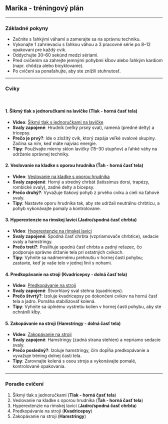 ## **Marika - tréningový plán**

---

### **Základné pokyny**
- Začnite s ľahkými váhami a zamerajte sa na správnu techniku.
- Vykonajte 1 zahrievaciu s ľahkou váhou a 3 pracovné série po 8–12 opakovaní pre každý cvik.
- Oddychujte 30–60 sekúnd medzi sériami.
- Pred cvičením sa zahrejte jemnými pohybmi kĺbov alebo ľahkým kardiom (napr. chôdza alebo bicyklovanie).
- Po cvičení sa ponaťahujte, aby ste znížili stuhnutosť.

---

### **Cviky**
<br>

#### **1. Šikmý tlak s jednoručkami na lavičke (Tlak - horná časť tela)**  
- **Video**: [Šikmý tlak s jednoručkami na lavičke](https://youtu.be/5CECBjd7HLQ?si=x4hprpCKwQYILVY6)
- **Svaly zapojené**: Hrudník (veľký prsný sval), ramená (predné delty) a tricepsy.  
- **Prečo je prvý?**: Ide o zložitý cvik, ktorý zapája veľké svalové skupiny. Začína sa ním, keď máte najviac energie.  
- **Tipy**: Používajte mierny sklon lavičky (15–30 stupňov) a ľahké váhy na udržanie správnej techniky.
  

#### **2. Veslovanie na kladke s oporou hrudníka (Ťah - horná časť tela)**  
- **Video**: [Veslovanie na kladke s oporou hrudníka](https://youtu.be/UCXxvVItLoM?si=nvO7EfeTcnCvhGOO)
- **Svaly zapojené**: Horný a stredný chrbát (latissimus dorsi, trapézy, rombické svaly), zadné delty a bicepsy.  
- **Prečo druhý?**: Vyvažuje tlakový pohyb z prvého cviku a cieli na ťahové svaly.  
- **Tipy**: Nastavte oporu hrudníka tak, aby ste udržali neutrálnu chrbticu, a pohyb vykonávajte pomaly a kontrolovane.  


#### **3. Hyperextenzie na rímskej lavici (Jadro/spodná časť chrbta)**  
- **Video**: [Hyperextenzie na rímskej lavici](https://youtu.be/5_ejbGfdAQE?si=Jt7YZumREHXSHVVE)
- **Svaly zapojené**: Spodná časť chrbta (vzpriamovače chrbtice), sedacie svaly a hamstringy.  
- **Prečo tretí?**: Posilňuje spodnú časť chrbta a zadný reťazec, čo podporuje správne držanie tela pri ostatných cvikoch.  
- **Tipy**: Vyhnite sa nadmernému prehnutiu v hornej časti pohybu; zastavte, keď je vaše telo v jednej línii s nohami.  


#### **4. Predkopávanie na stroji (Kvadricepsy - dolná časť tela)**  
- **Video**: [Predkopávanie na stroji](https://youtu.be/m0FOpMEgero?si=QoiEHPYpBXGONU4X)
- **Svaly zapojené**: Štvorhlavý sval stehna (quadriceps).  
- **Prečo štvrtý?**: Izoluje kvadricepsy po dokončení cvikov na hornú časť tela a jadro. Pomáha stabilizovať kolená.  
- **Tipy**: Vyhnite sa úplnému vystretiu kolien v hornej časti pohybu, aby ste ochránili kĺby.  


#### **5. Zakopávanie na stroji (Hamstringy - dolná časť tela)**  
- **Video**: [Zakopávanie na stroji](https://youtu.be/Orxowest56U?si=7atXQewMNiBKGgO7)
- **Svaly zapojené**: Hamstringy (zadná strana stehien) a nepriamo sedacie svaly.  
- **Prečo posledný?**: Izoluje hamstringy, čím dopĺňa predkopávanie a vyvažuje tréning dolnej časti tela.  
- **Tipy**: Zarovnajte kolená s osou stroja a vykonávajte pomalé, kontrolované opakovania.  

---

### **Poradie cvičení**
1. Šikmý tlak s jednoručkami (**Tlak - horná časť tela**)  
2. Veslovanie na kladke s oporou hrudníka (**Ťah - horná časť tela**)  
3. Hyperextenzie na rímskej lavici (**Jadro/spodná časť chrbta**)  
4. Predkopávanie na stroji (**Kvadricepsy**)  
5. Zakopávanie na stroji (**Hamstringy**)  

